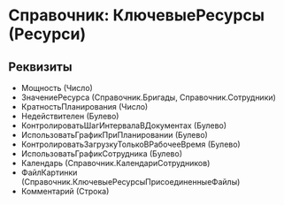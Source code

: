 ﻿# Справочник: КлючевыеРесурсы (Ресурси)

## Реквизиты

- Мощность (Число)
- ЗначениеРесурса (Справочник.Бригады, Справочник.Сотрудники)
- КратностьПланирования (Число)
- Недействителен (Булево)
- КонтролироватьШагИнтервалаВДокументах (Булево)
- ИспользоватьГрафикПриПланировании (Булево)
- КонтролироватьЗагрузкуТолькоВРабочееВремя (Булево)
- ИспользоватьГрафикСотрудника (Булево)
- Календарь (Справочник.КалендариСотрудников)
- ФайлКартинки (Справочник.КлючевыеРесурсыПрисоединенныеФайлы)
- Комментарий (Строка)

